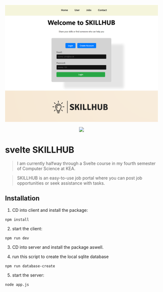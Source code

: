 <img src="./README-header-image.png" alt="" />
<p align="center">
<img src="https://badgen.net/badge/license/MIT/blue" />
</p>

# svelte SKILLHUB

> I am currently halfway through a Svelte course in my fourth semester of Computer Science at KEA.

> SKILLHUB is an easy-to-use job portal where you can post job opportunities or seek assistance with tasks. 

## Installation

1. CD into client and install the package:

```
npm install
```
2. start the client:

```
npm run dev
```

3. CD into server and install the package aswell.

4. run this script to create the local sqlite database

```
npm run database-create
```
5. start the server:
```
node app.js
```